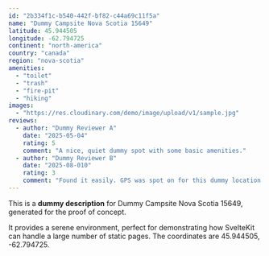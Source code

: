 ```yaml
---
id: "2b334f1c-b540-442f-bf82-c44a69c11f5a"
name: "Dummy Campsite Nova Scotia 15649"
latitude: 45.944505
longitude: -62.794725
continent: "north-america"
country: "canada"
region: "nova-scotia"
amenities:
  - "toilet"
  - "trash"
  - "fire-pit"
  - "hiking"
images:
  - "https://res.cloudinary.com/demo/image/upload/v1/sample.jpg"
reviews:
  - author: "Dummy Reviewer A"
    date: "2025-05-04"
    rating: 5
    comment: "A nice, quiet dummy spot with some basic amenities."
  - author: "Dummy Reviewer B"
    date: "2025-08-010"
    rating: 3
    comment: "Found it easily. GPS was spot on for this dummy location."
---
```


This is a **dummy description** for Dummy Campsite Nova Scotia 15649, generated for the proof of concept.

It provides a serene environment, perfect for demonstrating how SvelteKit can handle a large number of static pages. The coordinates are 45.944505, -62.794725.

